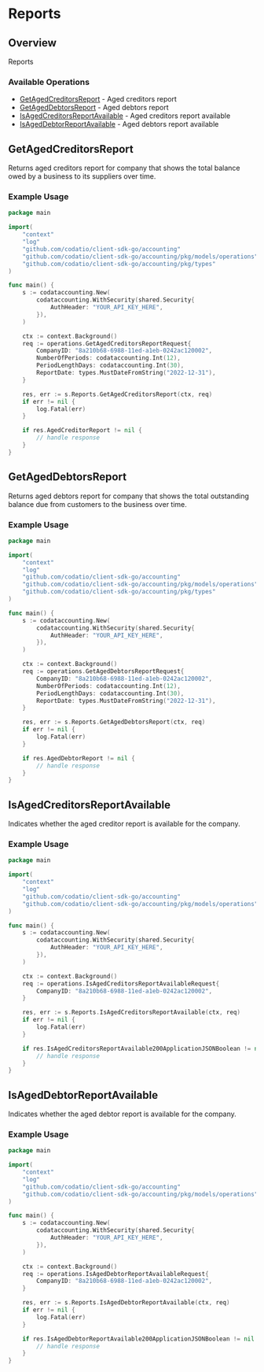# Reports

## Overview

Reports

### Available Operations

* [GetAgedCreditorsReport](#getagedcreditorsreport) - Aged creditors report
* [GetAgedDebtorsReport](#getageddebtorsreport) - Aged debtors report
* [IsAgedCreditorsReportAvailable](#isagedcreditorsreportavailable) - Aged creditors report available
* [IsAgedDebtorReportAvailable](#isageddebtorreportavailable) - Aged debtors report available

## GetAgedCreditorsReport

Returns aged creditors report for company that shows the total balance owed by a business to its suppliers over time.

### Example Usage

```go
package main

import(
	"context"
	"log"
	"github.com/codatio/client-sdk-go/accounting"
	"github.com/codatio/client-sdk-go/accounting/pkg/models/operations"
	"github.com/codatio/client-sdk-go/accounting/pkg/types"
)

func main() {
    s := codataccounting.New(
        codataccounting.WithSecurity(shared.Security{
            AuthHeader: "YOUR_API_KEY_HERE",
        }),
    )

    ctx := context.Background()    
    req := operations.GetAgedCreditorsReportRequest{
        CompanyID: "8a210b68-6988-11ed-a1eb-0242ac120002",
        NumberOfPeriods: codataccounting.Int(12),
        PeriodLengthDays: codataccounting.Int(30),
        ReportDate: types.MustDateFromString("2022-12-31"),
    }

    res, err := s.Reports.GetAgedCreditorsReport(ctx, req)
    if err != nil {
        log.Fatal(err)
    }

    if res.AgedCreditorReport != nil {
        // handle response
    }
}
```

## GetAgedDebtorsReport

Returns aged debtors report for company that shows the total outstanding balance due from customers to the business over time.

### Example Usage

```go
package main

import(
	"context"
	"log"
	"github.com/codatio/client-sdk-go/accounting"
	"github.com/codatio/client-sdk-go/accounting/pkg/models/operations"
	"github.com/codatio/client-sdk-go/accounting/pkg/types"
)

func main() {
    s := codataccounting.New(
        codataccounting.WithSecurity(shared.Security{
            AuthHeader: "YOUR_API_KEY_HERE",
        }),
    )

    ctx := context.Background()    
    req := operations.GetAgedDebtorsReportRequest{
        CompanyID: "8a210b68-6988-11ed-a1eb-0242ac120002",
        NumberOfPeriods: codataccounting.Int(12),
        PeriodLengthDays: codataccounting.Int(30),
        ReportDate: types.MustDateFromString("2022-12-31"),
    }

    res, err := s.Reports.GetAgedDebtorsReport(ctx, req)
    if err != nil {
        log.Fatal(err)
    }

    if res.AgedDebtorReport != nil {
        // handle response
    }
}
```

## IsAgedCreditorsReportAvailable

Indicates whether the aged creditor report is available for the company.

### Example Usage

```go
package main

import(
	"context"
	"log"
	"github.com/codatio/client-sdk-go/accounting"
	"github.com/codatio/client-sdk-go/accounting/pkg/models/operations"
)

func main() {
    s := codataccounting.New(
        codataccounting.WithSecurity(shared.Security{
            AuthHeader: "YOUR_API_KEY_HERE",
        }),
    )

    ctx := context.Background()    
    req := operations.IsAgedCreditorsReportAvailableRequest{
        CompanyID: "8a210b68-6988-11ed-a1eb-0242ac120002",
    }

    res, err := s.Reports.IsAgedCreditorsReportAvailable(ctx, req)
    if err != nil {
        log.Fatal(err)
    }

    if res.IsAgedCreditorsReportAvailable200ApplicationJSONBoolean != nil {
        // handle response
    }
}
```

## IsAgedDebtorReportAvailable

Indicates whether the aged debtor report is available for the company.

### Example Usage

```go
package main

import(
	"context"
	"log"
	"github.com/codatio/client-sdk-go/accounting"
	"github.com/codatio/client-sdk-go/accounting/pkg/models/operations"
)

func main() {
    s := codataccounting.New(
        codataccounting.WithSecurity(shared.Security{
            AuthHeader: "YOUR_API_KEY_HERE",
        }),
    )

    ctx := context.Background()    
    req := operations.IsAgedDebtorReportAvailableRequest{
        CompanyID: "8a210b68-6988-11ed-a1eb-0242ac120002",
    }

    res, err := s.Reports.IsAgedDebtorReportAvailable(ctx, req)
    if err != nil {
        log.Fatal(err)
    }

    if res.IsAgedDebtorReportAvailable200ApplicationJSONBoolean != nil {
        // handle response
    }
}
```
